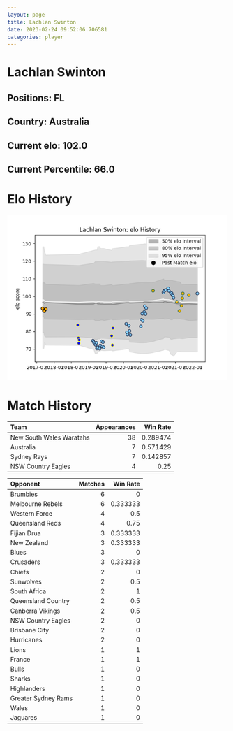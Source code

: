 ```yaml
---  
layout: page  
title: Lachlan Swinton  
date: 2023-02-24 09:52:06.706581  
categories: player  
---
```

# Lachlan Swinton

## Positions: FL

## Country: Australia

## Current elo: 102.0

## Current Percentile: 66.0

# Elo History


![elo history](history_LachlanSwinton.png)
# Match History


| Team                     |   Appearances |   Win Rate |
|:-------------------------|--------------:|-----------:|
| New South Wales Waratahs |            38 |   0.289474 |
| Australia                |             7 |   0.571429 |
| Sydney Rays              |             7 |   0.142857 |
| NSW Country Eagles       |             4 |   0.25     |

| Opponent            |   Matches |   Win Rate |
|:--------------------|----------:|-----------:|
| Brumbies            |         6 |   0        |
| Melbourne Rebels    |         6 |   0.333333 |
| Western Force       |         4 |   0.5      |
| Queensland Reds     |         4 |   0.75     |
| Fijian Drua         |         3 |   0.333333 |
| New Zealand         |         3 |   0.333333 |
| Blues               |         3 |   0        |
| Crusaders           |         3 |   0.333333 |
| Chiefs              |         2 |   0        |
| Sunwolves           |         2 |   0.5      |
| South Africa        |         2 |   1        |
| Queensland Country  |         2 |   0.5      |
| Canberra Vikings    |         2 |   0.5      |
| NSW Country Eagles  |         2 |   0        |
| Brisbane City       |         2 |   0        |
| Hurricanes          |         2 |   0        |
| Lions               |         1 |   1        |
| France              |         1 |   1        |
| Bulls               |         1 |   0        |
| Sharks              |         1 |   0        |
| Highlanders         |         1 |   0        |
| Greater Sydney Rams |         1 |   0        |
| Wales               |         1 |   0        |
| Jaguares            |         1 |   0        |